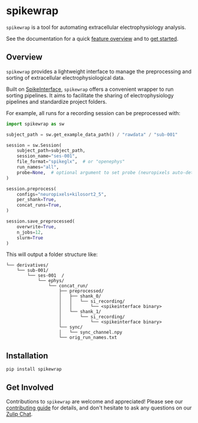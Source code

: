 # spikewrap

``spikewrap`` is a tool for automating extracellular electrophysiology analysis.

See the documentation for a quick
[feature overview](https://spikewrap.neuroinformatics.dev/gallery_builds/get_started/feature_overview.html)
and to [get started](https://spikewrap.neuroinformatics.dev/get_started/index.html).

## Overview

``spikewrap`` provides a lightweight interface to manage the preprocessing and sorting 
of extracellular electrophysiological data. 

Built on [SpikeInterface](https://spikeinterface.readthedocs.io/en/stable/api.html), ``spikewrap`` offers a convenient wrapper
to run sorting pipelines. It aims to facilitate the sharing of electrophysiology pipelines and standardize project folders.

For example, all runs for a recording session can be preprocessed with:

```python
import spikewrap as sw

subject_path = sw.get_example_data_path() / "rawdata" / "sub-001"

session = sw.Session(
    subject_path=subject_path,
    session_name="ses-001",
    file_format="spikeglx",  # or "openephys"
    run_names="all",
    probe=None,  # optional argument to set probe (neuropixels auto-detected)
)

session.preprocess(
    configs="neuropixels+kilosort2_5",
    per_shank=True,
    concat_runs=True,
)

session.save_preprocessed(
    overwrite=True,
    n_jobs=12,
    slurm=True
)
```

This will output a folder structure like:

```
└── derivatives/
    └── sub-001/
        └── ses-001  /
            └── ephys/
                └── concat_run/
                    ├── preprocessed/
                    │   ├── shank_0/
                    │   │   └── si_recording/
                    │   │       └── <spikeinterface binary>
                    │   └── shank_1/
                    │       └── si_recording/
                    │           └── <spikeinterface binary> 
                    └── sync/
                    │   └── sync_channel.npy
                    └── orig_run_names.txt
```                   

## Installation

``pip install spikewrap`` 

## Get Involved

Contributions to ``spikewrap`` are welcome and appreciated! Please see our [contributing guide](https://spikewrap.neuroinformatics.dev/community/contributing_guidelines.html) for details, and don't hesitate to ask any questions on our [Zulip Chat](https://neuroinformatics.zulipchat.com/#narrow/stream/406002-Spikewrap).
